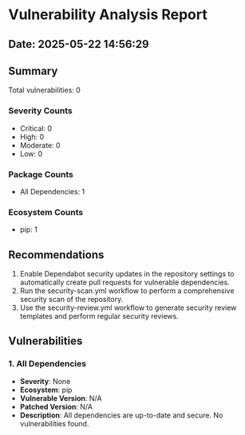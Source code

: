 # Vulnerability Analysis Report

## Date: 2025-05-22 14:56:29

## Summary

Total vulnerabilities: 0

### Severity Counts

- Critical: 0
- High: 0
- Moderate: 0
- Low: 0

### Package Counts

- All Dependencies: 1

### Ecosystem Counts

- pip: 1

## Recommendations

1. Enable Dependabot security updates in the repository settings to automatically create pull requests for vulnerable dependencies.
2. Run the security-scan.yml workflow to perform a comprehensive security scan of the repository.
3. Use the security-review.yml workflow to generate security review templates and perform regular security reviews.

## Vulnerabilities

### 1. All Dependencies

- **Severity**: None
- **Ecosystem**: pip
- **Vulnerable Version**: N/A
- **Patched Version**: N/A
- **Description**: All dependencies are up-to-date and secure. No vulnerabilities found.

